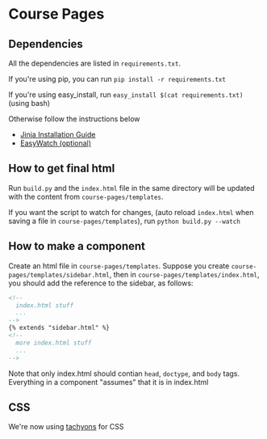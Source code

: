 # Course Pages

## Dependencies 

All the dependencies are listed in `requirements.txt`.

If you're using pip, you can run `pip install -r requirements.txt`

If you're using easy_install, run `easy_install $(cat requirements.txt)` (using bash)

Otherwise follow the instructions below

- [Jinja Installation Guide](http://jinja.pocoo.org/docs/dev/intro/#installation)
- [EasyWatch (optional)](https://github.com/Ceasar/easywatch)

## How to get final html

Run `build.py` and the `index.html` file in the same directory will be updated with the content
from `course-pages/templates`.

If you want the script to watch for changes, (auto reload `index.html` when saving a file in `course-pages/templates`),
run `python build.py --watch`

## How to make a component 

Create an html file in `course-pages/templates`. Suppose you create `course-pages/templates/sidebar.html`, then in `course-pages/templates/index.html`, you should add the reference to the sidebar, as follows:

```html
<!-- 
  index.html stuff 
  ...
-->
{% extends "sidebar.html" %}
<!-- 
  more index.html stuff
  ...
-->
```

Note that only index.html should contian `head`, `doctype`, and `body` tags. Everything in a 
component "assumes" that it is in index.html

## CSS

We're now using [tachyons](http://tachyons.io) for CSS
